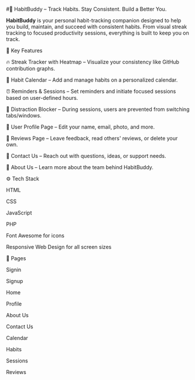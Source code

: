 #🧠 HabitBuddy – Track Habits. Stay Consistent. Build a Better You.

**HabitBuddy** is your personal habit-tracking companion designed to help you build, maintain, and succeed with consistent habits. From visual streak tracking to focused productivity sessions, everything is built to keep you on track.

🌟 Key Features

🔥 Streak Tracker with Heatmap – Visualize your consistency like GitHub contribution graphs.

📅 Habit Calendar – Add and manage habits on a personalized calendar.

⏰ Reminders & Sessions – Set reminders and initiate focused sessions based on user-defined hours.

🚫 Distraction Blocker – During sessions, users are prevented from switching tabs/windows.

👤 User Profile Page – Edit your name, email, photo, and more.

📝 Reviews Page – Leave feedback, read others' reviews, or delete your own.

📨 Contact Us – Reach out with questions, ideas, or support needs.

📖 About Us – Learn more about the team behind HabitBuddy.

⚙️ Tech Stack

HTML

CSS

JavaScript

PHP

Font Awesome for icons

Responsive Web Design for all screen sizes

🧭 Pages

Signin

Signup

Home

Profile

About Us

Contact Us

Calendar

Habits

Sessions

Reviews

